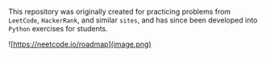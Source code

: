 This repository was originally created for practicing problems from `LeetCode`, `HackerRank`, and similar `sites`, and has since been developed into `Python` exercises for students.

![https://neetcode.io/roadmap](image.png)